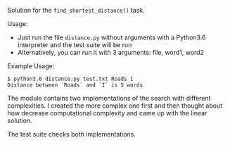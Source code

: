 Solution for the  `find_shortest_distance()` task.

Usage:

* Just run the file `distance.py` without arguments with a Python3.6
  interpreter and the test suite will be run
* Alternatively, you can run it with 3 arguments: file, word1, word2

Example Usage:
```
$ python3.6 distance.py test.txt Roads I
Distance between `Roads` and `I` is 5 words
```

The module contains two implementations of the search with different
complexities. I created the more complex one first and then thought about how
decrease computational complexity and came up with the linear solution.

The test suite checks both implementations.
